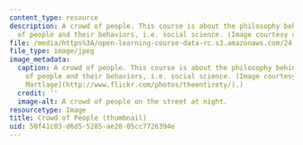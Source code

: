 ```yaml
---
content_type: resource
description: A crowd of people. This course is about the philosophy behind the study
  of people and their behaviors, i.e. social science. (Image courtesy of Aaron Martlage.)
file: /media/https%3A/open-learning-course-data-rc.s3.amazonaws.com/24-810-topics-in-philosophy-of-science-social-science-fall-2006/50f41c03d6d55285ae2005cc7726394e_24-810f06-th.jpg
file_type: image/jpeg
image_metadata:
  caption: A crowd of people. This course is about the philosophy behind the study
    of people and their behaviors, i.e. social science. (Image courtesy of [Aaron
    Martlage](http://www.flickr.com/photos/theentirety/).)
  credit: ''
  image-alt: A crowd of people on the street at night.
resourcetype: Image
title: Crowd of People (thumbnail)
uid: 50f41c03-d6d5-5285-ae20-05cc7726394e
---
```

